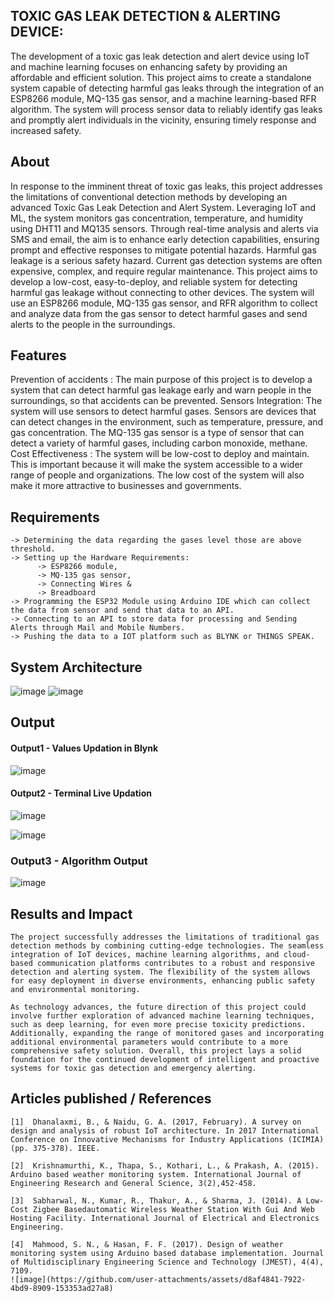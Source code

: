 ## TOXIC GAS LEAK DETECTION & ALERTING DEVICE: 
The development of a toxic gas leak detection and alert device using IoT and machine learning focuses on enhancing safety by providing an affordable and efficient solution. This project aims to create a standalone system capable of detecting harmful gas leaks through the integration of an ESP8266 module, MQ-135 gas sensor, and a machine learning-based RFR algorithm. The system will process sensor data to reliably identify gas leaks and promptly alert individuals in the vicinity, ensuring timely response and increased safety.

## About
<!--Detailed Description about the project-->

In response to the imminent threat of toxic gas leaks, this project addresses the limitations of conventional detection methods by developing an advanced Toxic Gas Leak Detection and Alert System. Leveraging IoT and ML, the system monitors gas concentration, temperature, and humidity using DHT11 and MQ135 sensors. Through real-time analysis and alerts via SMS and email, the aim is to enhance early detection capabilities, ensuring prompt and effective responses to mitigate potential hazards. Harmful gas leakage is a serious safety hazard. Current gas detection systems are often expensive, complex, and require regular maintenance. This project aims to develop a low-cost, easy-to-deploy, and reliable system for detecting harmful gas leakage without connecting to other devices. The system will use an ESP8266 module, MQ-135 gas sensor, and RFR algorithm to collect and analyze data from the gas sensor to detect harmful gases and send alerts to the people in the surroundings.

## Features
<!--List the features of the project as shown below-->
Prevention of accidents : 
The main purpose of this project is to develop a system that can detect harmful gas leakage early and warn people in the surroundings, so that accidents can be prevented. 
Sensors Integration:
The system will use sensors to detect harmful gases. Sensors are devices that can detect changes in the environment, such as temperature, pressure, and gas concentration. The MQ-135 gas sensor is a type of sensor that can detect a variety of harmful gases, including carbon monoxide, methane.
Cost Effectiveness :
The system will be low-cost to deploy and maintain. This is important because it will make the system accessible to a wider range of people and organizations. The low cost of the system will also make it more attractive to businesses and governments.

## Requirements
<!--List the requirements of the project as shown below-->
```
-> Determining the data regarding the gases level those are above threshold.
-> Setting up the Hardware Requirements:
      -> ESP8266 module,
      -> MQ-135 gas sensor,
      -> Connecting Wires &
      -> Breadboard  
-> Programming the ESP32 Module using Arduino IDE which can collect the data from sensor and send that data to an API.
-> Connecting to an API to store data for processing and Sending Alerts through Mail and Mobile Numbers.
-> Pushing the data to a IOT platform such as BLYNK or THINGS SPEAK.

```

## System Architecture
<!--Embed the system architecture diagram as shown below-->
![image](https://github.com/user-attachments/assets/7f5d27bc-72fd-4bc3-a8e4-fa8e63c985fb)
![image](https://github.com/user-attachments/assets/c56a398e-ab4a-4a90-9b4a-f93d63774a33)


## Output

<!--Embed the Output picture at respective places as shown below as shown below-->
#### Output1 - Values Updation in Blynk
![image](https://github.com/user-attachments/assets/4f5e9fd4-d746-4ad7-bf43-8b8eb25bd1c1)


#### Output2 - Terminal Live Updation
![image](https://github.com/user-attachments/assets/1ea63ea6-f675-449a-9b8e-d7a4ce1e855f)

![image](https://github.com/user-attachments/assets/62fbfea7-0f18-4871-a9ea-75c4eda2c147)

### Output3 - Algorithm Output
![image](https://github.com/user-attachments/assets/5885abae-f99c-420d-943b-a2079b12bddc)

## Results and Impact
<!--Give the results and impact as shown below-->
	The project successfully addresses the limitations of traditional gas detection methods by combining cutting-edge technologies. The seamless integration of IoT devices, machine learning algorithms, and cloud-based communication platforms contributes to a robust and responsive detection and alerting system. The flexibility of the system allows for easy deployment in diverse environments, enhancing public safety and environmental monitoring. 

	As technology advances, the future direction of this project could involve further exploration of advanced machine learning techniques, such as deep learning, for even more precise toxicity predictions. Additionally, expanding the range of monitored gases and incorporating additional environmental parameters would contribute to a more comprehensive safety solution. Overall, this project lays a solid foundation for the continued development of intelligent and proactive systems for toxic gas detection and emergency alerting. 


## Articles published / References
```
[1]  Dhanalaxmi, B., & Naidu, G. A. (2017, February). A survey on design and analysis of robust IoT architecture. In 2017 International Conference on Innovative Mechanisms for Industry Applications (ICIMIA) (pp. 375-378). IEEE.
 
[2]  Krishnamurthi, K., Thapa, S., Kothari, L., & Prakash, A. (2015). Arduino based weather monitoring system. International Journal of Engineering Research and General Science, 3(2),452-458. 

[3]  Sabharwal, N., Kumar, R., Thakur, A., & Sharma, J. (2014). A Low-Cost Zigbee Basedautomatic Wireless Weather Station With Gui And Web Hosting Facility. International Journal of Electrical and Electronics Engineering.
 
[4]  Mahmood, S. N., & Hasan, F. F. (2017). Design of weather monitoring system using Arduino based database implementation. Journal of Multidisciplinary Engineering Science and Technology (JMEST), 4(4), 7109. 
![image](https://github.com/user-attachments/assets/d8af4841-7922-4bd9-8909-153353ad27a8)
```


